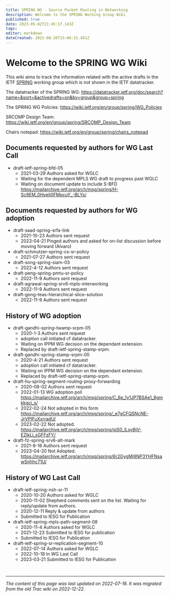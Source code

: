 ```yaml
---
title: SPRING WG - Source Packet Routing in Networking
description: Welcome to the SPRING Working Group Wiki
published: true
date: 2023-05-02T21:45:17.143Z
tags: 
editor: markdown
dateCreated: 2022-08-26T15:06:15.491Z
---
```


# Welcome to the SPRING WG Wiki

This wiki aims to track the information related with the active drafts in the IETF [SPRING](https://datatracker.ietf.org/group/spring/) working group which is not shown in the IETF datatracker. 

The datatracker of the SPRING WG:
https://datatracker.ietf.org/doc/search?name=&sort=&activedrafts=on&by=group&group=spring

The SPRING WG Policies:
https://wiki.ietf.org/en/group/spring/WG_Policies

SRCOMP Design Team:
https://wiki.ietf.org/en/group/spring/SRCOMP_Design_Team

Chairs notepad: https://wiki.ietf.org/en/group/spring/chairs_notepad

## Documents requested by authors for WG Last Call
* draft-ietf-spring-bfd-05
   * 2021-03-29 Authors asked for WGLC
   * Waiting for the dependent MPLS WG draft to progress past WGLC
   * Waiting on document update to include S-BFD https://mailarchive.ietf.org/arch/msg/spring/H-Sc9EM_0Hveli0FMpcuY_-BLYs/


## Documents requested by authors for WG adoption
* draft-saad-spring-srfa-link
   * 2021-10-23 Authors sent request
   * 2023-04-21 Pinged authors and asked for on-list discussion before moving forward (Alvaro)
* draft-schmutzer-spring-cs-sr-policy
   * 2021-07-27 Authors sent request
* draft-song-spring-siam-03
   * 2022-4-12 Authors sent request
* draft-peng-spring-pmtu-sr-policy
   * 2022-11-9 Authors sent request
* draft-agrawal-spring-srv6-mpls-interworking
   * 2022-11-9 Authors sent request     
* draft-gong-teas-hierarchical-slice-solution
   * 2022-11-9 Authors sent request    
   
## History of WG adoption
* draft-gandhi-spring-twamp-srpm-05
   * 2020-1-3 Authors sent request
   * adoption call initiated cf datatracker.
   * Waiting on IPPM WG decision on the dependant extension.
   * Replaced by draft-ietf-spring-stamp-srpm.
* draft-gandhi-spring-stamp-srpm-00
   * 2020-4-21 Authors sent request
   * adoption call initiated cf datatracker.
   * Waiting on IPPM WG decision on the dependant extension.
   * Replaced by draft-ietf-spring-stamp-srpm.
* draft-hu-spring-segment-routing-proxy-forwarding
   * 2020-08-02 Authors sent request
   * 2022-01-13 WG adoption poll https://mailarchive.ietf.org/arch/msg/spring/C_6p_1y1JP7BSAe1_8gmkkgci_s/
   * 2022-02-24 Not adopted in this form https://mailarchive.ietf.org/arch/msg/spring/_e7gCFQSNcNE-JrVPIFuXxrradU/
   * 2023-02-22 Not adopted. https://mailarchive.ietf.org/arch/msg/spring/giS0_lLsyBjV-EZlkLi_sGFFzFY/   
 * draft-fz-spring-srv6-alt-mark
   * 2021-8-16 Authors sent request
   * 2023-04-20 Not Adopted.
https://mailarchive.ietf.org/arch/msg/spring/6r2GygMj9NP3YHFNsawSnhhc71U/

## History of WG Last Call
* draft-ietf-spring-nsh-sr-11 
   * 2020-10-20 Authors asked for WGLC
   * 2020-11-02 Shepherd comments sent on the list. Waiting for reply/update from authors.
   * 2020-12-11 Reply & update from authors
   * Submitted to IESG for Publication
* draft-ietf-spring-mpls-path-segment-08 
   * 2020-11-4 Authors asked for WGLC
   * 2021-12-23 Submitted to IESG for publication
   * Submitted to IESG for Publication
* draft-ietf-spring-sr-replication-segment-10
   * 2022-07-14 Authors asked for WGLC
   * 2022-10-18 In WG Last Call
   * 2023-03-21 Submitted to IESG for Publication

&nbsp;

---

*The content of this page was last updated on 2022-07-16. It was migrated from the old Trac wiki on 2022-12-22.*